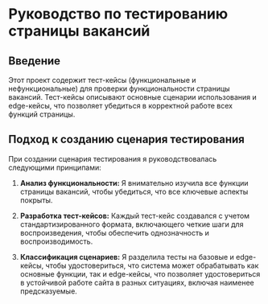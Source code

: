 # Руководство по тестированию страницы вакансий

## Введение

Этот проект содержит тест-кейсы (функциональные и нефункциональные) для проверки функциональности страницы вакансий. Тест-кейсы описывают основные сценарии использования и edge-кейсы, что позволяет убедиться в корректной работе всех функций страницы.

## Подход к созданию сценария тестирования

При создании сценария тестирования я руководствовалась следующими принципами:

1. **Анализ функциональности:** Я внимательно изучила все функции страницы вакансий, чтобы убедиться, что все ключевые аспекты покрыты.

2. **Разработка тест-кейсов:** Каждый тест-кейс создавался с учетом стандартизированного формата, включающего четкие шаги для воспроизведения, чтобы обеспечить однозначность и воспроизводимость.

3. **Классификация сценариев:** Я разделила тесты на базовые и edge-кейсы, чтобы удостовериться, что система может обрабатывать как основные функции, так и edge-кейсы, что позволяет удостовериться в устойчивой работе сайта в разных ситуациях, включая наименее предсказуемые.
